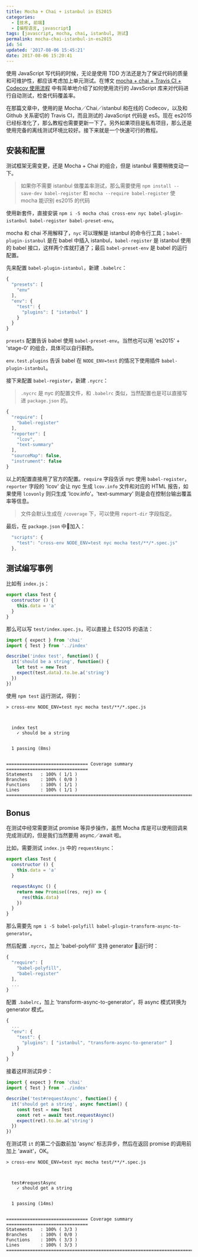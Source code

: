 ```yaml
---
title: Mocha + Chai + istanbul in ES2015
categories:
  - [技术, 前端]
  - [编程语言, javascript]
tags: [javascript, mocha, chai, istanbul, 测试]
permalink: mocha-chai-istanbul-in-es2015
id: 54
updated: '2017-08-06 15:45:21'
date: 2017-08-06 15:20:41
---
```


使用 JavaScript 写代码的时候，无论是使用 TDD 方法还是为了保证代码的质量和可维护性，都应该考虑加上单元测试。在博文 [mocha + chai + Travis CI + Codecov 使用流程](https://blog.e10t.net/mocha-chai-travis-ci-codecov-workflow/) 中有简单地介绍了如何使用流行的 JavsScript 库来对代码进行自动测试，检查代码覆盖率。

在那篇文章中，使用的是 Mocha／Chai／istanbul 和在线的 Codecov，以及和 Github 关系密切的 Travis CI，而且测试的 JavaScript 代码是 es5。现在 es2015 已经标准化了，那么教程也需要更新一下了。另外如果项目是私有项目，那么还是使用完备的离线测试环境比较好。接下来就是一个快速可行的教程。

##  安装和配置

测试框架无需变更，还是 Mocha + Chai 的组合，但是 istanbul 需要稍微变动一下。

> 如果你不需要 istanbul 做覆盖率测试，那么需要使用 `npm install --save-dev babel-register` 和 `mocha --require babel-register` 使 mocha 能识别 es2015 的代码

使用新套件，直接安装 `npm i -S mocha chai cross-env nyc babel-plugin-istanbul babel-register babel-preset-env`。

mocha 和 chai 不用解释了，`nyc` 可以理解是 istanbul 的命令行工具；`babel-plugin-istanbul` 是在 babel 中插入 istanbul，`babel-register` 是 istanbul 使用的 babel 接口，这样两个库就打通了；最后 `babel-preset-env` 是 babel 的运行配置。

先来配置 `babel-plugin-istanbul`，新建 `.babelrc`：

```javascript
{
  "presets": [
    "env"
  ],
  "env": {
    "test": {
      "plugins": [ "istanbul" ]
    }
  }
}
```

`presets` 配置告诉 babel 使用 `babel-preset-env`。当然也可以用 'es2015' + 'stage-0' 的组合，具体可以自行斟酌。

`env.test.plugins` 告诉 babel 在 `NODE_ENV=test` 的情况下使用插件 `babel-plugin-istanbul`。

接下来配置 `babel-register`，新建 `.nycrc`：

> `.nycrc` 是 nyc 的配置文件，和 `.babelrc` 类似，当然配置也是可以直接写进 `package.json` 的。

```javascript
{
  "require": [
    "babel-register"
  ],
  "reporter": [
    "lcov",
    "text-summary"
  ],
  "sourceMap": false,
  "instrument": false
}
```

以上的配置直接用了官方的配置。`require` 字段告诉 nyc 使用 `babel-register`，`reporter` 字段的 'lcov' 会让 nyc 生成 `lcov.info` 文件和对应的 HTML 报告，如果使用 `lcovonly` 则只生成 'lcov.info'。'text-summary' 则是会在控制台输出覆盖率等信息。

> 文件会默认生成在 `/coverage` 下，可以使用 `report-dir` 字段指定。

最后，在 `package.json` 中加入：

```javascript
  "scripts": {
    "test": "cross-env NODE_ENV=test nyc mocha test/**/*.spec.js"
  },
```

##  测试编写事例

比如有 `index.js`：

```javascript
export class Test {
  constructor () {
    this.data = 'a'
  }
}
```

那么可以写 `test/index.spec.js`，可以直接上 ES2015 的语法：

```javascript
import { expect } from 'chai'
import { Test } from '../index'

describe('index test', function() {
  it('should be a string', function() {
    let test = new Test
    expect(test.data).to.be.a('string')
  })
})
```

使用 `npm test` 运行测试，得到：

```text
> cross-env NODE_ENV=test nyc mocha test/**/*.spec.js



  index test
    ✓ should be a string


  1 passing (8ms)


=============================== Coverage summary ===============================
Statements   : 100% ( 1/1 )
Branches     : 100% ( 0/0 )
Functions    : 100% ( 1/1 )
Lines        : 100% ( 1/1 )
================================================================================
```

##  Bonus

在测试中经常需要测试 promise 等异步操作，虽然 Mocha 库是可以使用回调来完成测试的，但是我们当然要用 async／await 啦。

比如，需要测试 `index.js` 中的 `requestAsync`：

```javascript
export class Test {
  constructor () {
    this.data = 'a'
  }

  requestAsync () {
    return new Promise((res, rej) => {
      res(this.data)
    })
  }
}
```

那么需要先 `npm i -S babel-polyfill babel-plugin-transform-async-to-generator`。

然后配置 `.nycrc`，加上 'babel-polyfill' 支持 generator 运行时：

```javascript
{
  "require": [
    "babel-polyfill",
    "babel-register"
  ],
  ...
}
```

配置 `.babelrc`，加上 'transform-async-to-generator'，将 async 模式转换为 generator 模式。

```javascript
{
  ...
  "env": {
    "test": {
      "plugins": [ "istanbul", "transform-async-to-generator" ]
    }
  }
}
```

接着这样测试异步：

```javascript
import { expect } from 'chai'
import { Test } from '../index'

describe('test#requestAsync', function() {
  it('should get a string', async function() {
    const test = new Test
    const ret = await test.requestAsync()
    expect(ret).to.be.a('string')
  })
})
```

在测试项 `it` 的第二个函数前加 'async' 标志异步，然后在返回 promise 的调用前加上 'await'，OK。

```text
> cross-env NODE_ENV=test nyc mocha test/**/*.spec.js



  test#requestAsync
    ✓ should get a string


  1 passing (14ms)


=============================== Coverage summary ===============================
Statements   : 100% ( 3/3 )
Branches     : 100% ( 0/0 )
Functions    : 100% ( 3/3 )
Lines        : 100% ( 3/3 )
================================================================================
```